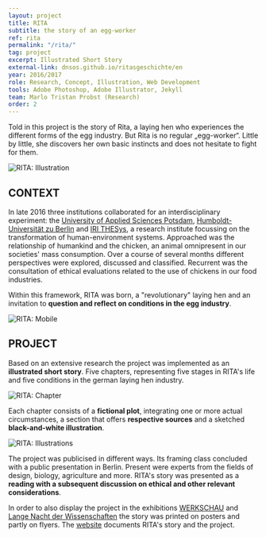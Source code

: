 ```yaml
---
layout: project
title: RITA
subtitle: the story of an egg-worker
ref: rita
permalink: "/rita/"
tag: project
excerpt: Illustrated Short Story
external-link: dnsos.github.io/ritasgeschichte/en
year: 2016/2017
role: Research, Concept, Illustration, Web Development
tools: Adobe Photoshop, Adobe Illustrator, Jekyll
team: Marlo Tristan Probst (Research)
order: 2
---
```


Told in this project is the story of Rita, a laying hen who experiences the different forms of the egg industry. But Rita is no regular „egg-worker“. Little by little, she discovers her own basic instincts and does not hesitate to fight for them.

![RITA: Illustration]({{site.baseurl}}/img/rita_opener.jpg)

## CONTEXT
In late 2016 three institutions collaborated for an interdisciplinary experiment: the [University of Applied Sciences Potsdam](https://www.en.fh-potsdam.de/), [Humboldt-Universität zu Berlin](https://www.hu-berlin.de/en?set_language=en) and [IRI THESys](https://www.iri-thesys.org/), a research institute focussing on the transformation of human-environment systems. Approached was the relationship of humankind and the chicken, an animal omnipresent in our societies' mass consumption. Over a course of several months different perspectives were explored, discussed and classified. Recurrent was the consultation of ethical evaluations related to the use of chickens in our food industries.

Within this framework, RITA was born, a "revolutionary" laying hen and an invitation to __question and reflect on conditions in the egg industry__.

![RITA: Mobile]({{site.baseurl}}/img/rita_mobile.png)

## PROJECT
Based on an extensive research the project was implemented as an __illustrated short story__. Five chapters, representing five stages in RITA's life and five conditions in the german laying hen industry.

![RITA: Chapter]({{site.baseurl}}/img/rita_chapter.png)

Each chapter consists of a __fictional plot__, integrating one or more actual circumstances, a section that offers __respective sources__ and a sketched __black-and-white illustration__.

![RITA: Illustrations]({{site.baseurl}}/img/rita_illustrations.png)

The project was publicised in different ways. Its framing class concluded with a public presentation in Berlin. Present were experts from the fields of design, biology, agriculture and more. RITA's story was presented as a __reading with a subsequent discussion on ethical and other relevant considerations__.

In order to also display the project in the exhibitions [WERKSCHAU](https://fhp-werkschau.de/) and [Lange Nacht der Wissenschaften](https://www.langenachtderwissenschaften.de/) the story was printed on posters and partly on flyers. The [website](https://dnsos.github.io/ritasgeschichte/en) documents RITA's story and the project.
